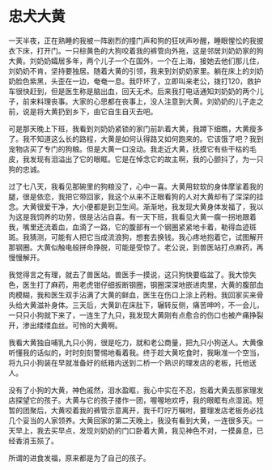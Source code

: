 # 忠犬大黄

一天半夜，正在熟睡的我被一阵剧烈的撞门声和狗的狂吠声吵醒，睡眼惺忪的我披衣下床，打开门。一只棕黄色的大狗咬着我的裤管向外拖，这是邻居刘奶奶家的狗大黄。刘奶奶孀居多年，两个儿子一个在国外，一个在上海，接她去他们那儿住，刘奶奶不肯，坚持要独居。随着大黄的引领，我来到刘奶奶家里。躺在床上的刘奶奶脸色紫黑，头歪在一边，奄奄一息。我吓坏了，立即叫来老公，拨打120，救护车很快赶到，但是医生称是脑出血，回天无术。后来我打电话通知刘奶奶的两个儿子，前来料理丧事。大家的心思都在丧事上，没人注意到大黄。刘奶奶的儿子走之前，说是将大黄扔到乡下，由它自生自灭去吧。 

可是那天晚上下班，我看到刘奶奶紧锁的家门前趴着大黄，我蹲下细瞧，大黄瘦多了。我不知道这么长的路程，大黄是如何认得路又如何跑来的。它该饿了吧？我到宠物店买了专门的狗粮。但是大黄一口没动。我走近大黄，抚摸它有些干枯的毛皮，我发现有泪溢出了它的眼眶。它是在悼念它的故主啊，我的心颤抖了，为一只狗的忠诚。 

过了七八天，我看见那碗里的狗粮没了，心中一喜。大黄用软软的身体摩挲着我的腿，很是依恋，我把它带回家，我这个从来不正眼看狗的人对大黄却有了深深的挂念。大黄很爱干净，大小便都是到卫生间。渐渐地，我发现大黄身体发福了，我以为这是我饲养的功劳，很是沾沾自喜。有一天下班，我看见大黄一瘸一拐地跟着我，嘴里还流着血，血滴了一路，它的腹部有一个钢圈紧紧地卡着，勒得血迹斑斑。我猜测，可能有人把它当成流浪狗，想套去换钱。我心疼地抱着它，试图解开那钢圈。大黄似触电般拼命挣脱，可能是受惊了。老公说，到兽医站打点麻药，再慢慢解开。 

我觉得言之有理，就去了兽医站。兽医手一摸说，这只狗快要临盆了。我大惊失色，医生打了麻药，用老虎钳仔细扳断钢圈，钢圈深深地嵌进肉里，大黄的腹部血肉模糊，我和医生双手沾满了大黄的鲜血，医生在伤口上涂上药粉。我回家买来骨头给大黄滋补身体。三天后，大黄趴在床肚下，辗转反侧，痛苦呻吟，不一会儿，一只只小狗就下来了，一连生了九只，我发现大黄刚有点愈合的伤口也被产痛挣裂开，渗出缕缕血丝。可怜的大黄啊。 

我看大黄独自哺乳九只小狗，很是吃力，就和老公商量，把九只小狗送人。大黄像听懂我的话似的，时时刻刻警惕地看着我。终于趁大黄吃食时，我瞅准一个空当，将九只小狗装在早就准备好的纸箱内送到二桥一个熟识的理发店的老板，托他送人。 

没有了小狗的大黄，神色戚然，泪水盈眶，我心中实在不忍，抱着大黄去那家理发店探望它的孩子。大黄与它的孩子搂作一团，喔喔地欢呼，我的眼眶有点湿润。短暂的团聚后，大黄咬着我的裤管示意离开，我千叮咛万嘱咐，要理发店老板务必找几个妥当的人家领养。大黄回家的第二天晚上，我没有看到大黄，一连很多天。一天早上，我去买早点，发现刘奶奶的门口卧着大黄，我见神色不对，一摸鼻息，已经香消玉殒了。 

所谓的进食发福，原来都是为了自己的孩子。